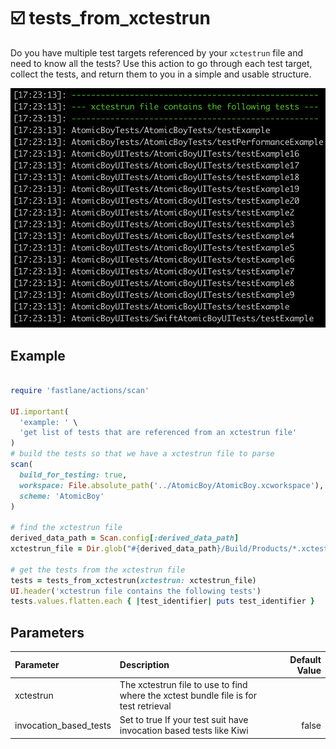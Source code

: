 
# ☑️  tests_from_xctestrun

Do you have multiple test targets referenced by your `xctestrun` file and need to know all the tests? Use this action to go through each test target, collect the tests, and return them to you in a simple and usable structure.

<center><img src="./images/xcrun_tests.png" alt="tests from xctestrun" /></center>

## Example

<!-- tests_from_xctestrun examples: begin -->

```ruby

require 'fastlane/actions/scan'

UI.important(
  'example: ' \
  'get list of tests that are referenced from an xctestrun file'
)
# build the tests so that we have a xctestrun file to parse
scan(
  build_for_testing: true,
  workspace: File.absolute_path('../AtomicBoy/AtomicBoy.xcworkspace'),
  scheme: 'AtomicBoy'
)

# find the xctestrun file
derived_data_path = Scan.config[:derived_data_path]
xctestrun_file = Dir.glob("#{derived_data_path}/Build/Products/*.xctestrun").first

# get the tests from the xctestrun file
tests = tests_from_xctestrun(xctestrun: xctestrun_file)
UI.header('xctestrun file contains the following tests')
tests.values.flatten.each { |test_identifier| puts test_identifier }

```
<!-- tests_from_xctestrun examples: end -->

## Parameters

<!-- tests_from_xctestrun parameters: begin -->
|Parameter|Description|Default Value|
|:-|:-|-:|
|xctestrun|The xctestrun file to use to find where the xctest bundle file is for test retrieval||
|invocation_based_tests|Set to true If your test suit have invocation based tests like Kiwi|false|
<!-- tests_from_xctestrun parameters: end -->
